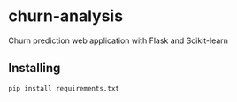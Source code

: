 # churn-analysis
Churn prediction web application with Flask and Scikit-learn

## Installing 
 ``` pip install requirements.txt  ```
